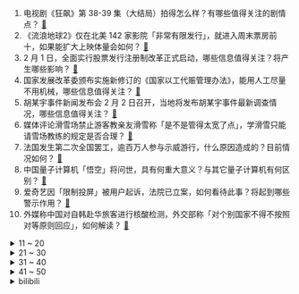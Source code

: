 1. 电视剧《狂飙》第 38-39 集（大结局）拍得怎么样？有哪些值得关注的剧情点？ [:link:](https://www.zhihu.com/question/580867535)
2. 《流浪地球2》仅在北美 142 家影院「非常有限发行」，就进入周末票房前十，如果能扩大上映体量会如何？ [:link:](https://www.zhihu.com/question/581581357)
3. 2 月 1 日，全面实行股票发行注册制改革正式启动，哪些信息值得关注？将产生哪些影响？ [:link:](https://www.zhihu.com/question/581712822)
4. 国家发展改革委颁布实施新修订的《国家以工代赈管理办法》，能用人工尽量不用机械，哪些信息值得关注？ [:link:](https://www.zhihu.com/question/581725234)
5. 胡某宇事件新闻发布会 2 月 2 日召开，当地将发布胡某宇事件最新调查情况，哪些信息值得关注？ [:link:](https://www.zhihu.com/question/581719864)
6. 媒体评论滑雪场禁止游客教亲友滑雪称「是不是管得太宽了点」，学滑雪只能请雪场教练的规定是否合理？ [:link:](https://www.zhihu.com/question/581353254)
7. 法国发生第二次全国罢工，逾百万人参与示威游行，什么原因造成的？目前情况如何？ [:link:](https://www.zhihu.com/question/581603805)
8. 中国量子计算机「悟空」将问世，具有何重大意义？与其它量子计算机有何区别？ [:link:](https://www.zhihu.com/question/581693432)
9. 爱奇艺因「限制投屏」被用户起诉，法院已立案，如何看待此事？将起到哪些警示作用？ [:link:](https://www.zhihu.com/question/581703548)
10. 外媒称中国对自韩赴华旅客进行核酸检测，外交部称「对个别国家不得不按照对等原则回应」，如何解读？ [:link:](https://www.zhihu.com/question/581700919)
<details>
<summary>11 ~ 20</summary>

11. 韩国电池三巨头积压订单超 5.5 万亿元，这一数据说明什么？ [:link:](https://www.zhihu.com/question/581323055)
12. 2022 年新生儿 956 万， 2021 年高校招生超过 1000 万，会不会很多学校关停老师失业？ [:link:](https://www.zhihu.com/question/581419371)
13. 经合组织表示日本 27％ 的 50 岁女性无子女，比例在发达国家中最高，这反映了哪些社会现象？ [:link:](https://www.zhihu.com/question/578281704)
14. 近日一小男孩观赏海鸥时，在父母的帮助下抓海鸥强行塞进塑料袋引发热议，如何看待此行为？ [:link:](https://www.zhihu.com/question/581632735)
15. 男子妄想一夜暴富，偷面值 2 万多元的刮刮乐，刮出 9000 元，如何看待此事？该男子会面临何种处罚？ [:link:](https://www.zhihu.com/question/581631847)
16. 怎样准备教资考试呢？ [:link:](https://www.zhihu.com/question/485237734)
17. 为什么国标电动车要限速 25，自行车超过 25 却都很正常？ [:link:](https://www.zhihu.com/question/580602219)
18. 为什么婴儿明明很困却拼命反抗哄睡？ [:link:](https://www.zhihu.com/question/326867217)
19. 如何评价 iG 新人上单选手 yskm？ [:link:](https://www.zhihu.com/question/579255820)
20. 《狂飙》老默为什么甘愿守着个鱼摊，不赚大钱呢？ [:link:](https://www.zhihu.com/question/580825789)
</details>
<details>
<summary>21 ~ 30</summary>

21. 曾光称 80%-90% 的人群自然感染后已获得天然免疫，中国的免疫屏障已基本建立，如何看待这一说法？ [:link:](https://www.zhihu.com/question/581655771)
22. 如何评价剧版《三体》第 19 集？ [:link:](https://www.zhihu.com/question/580531343)
23. 小米电视上线宽带电视服务，可摆脱电视机顶盒限制，这项服务的原理是怎样的？未来有哪些可以应用的空间？ [:link:](https://www.zhihu.com/question/581095704)
24. 网传昆山一男医生社交平台发女患者私密照，官方回应称「已暂停执业」，如何从法律角度分析此事？ [:link:](https://www.zhihu.com/question/581628479)
25. 医院医生打开安瓿瓶，会不会玻璃渣子弄到药水里注射到身体里? [:link:](https://www.zhihu.com/question/580648547)
26. 广西一男生和女生初四相亲，初八直接订婚，并表示「快准狠解决战斗，不耽误年后上班」，如何看待闪婚行为？ [:link:](https://www.zhihu.com/question/581495357)
27. 比尔•盖茨表示 AI 颇具革命性，不太看好 Web3 和元宇宙，你看好吗？ [:link:](https://www.zhihu.com/question/578465450)
28. 为什么因陀罗转世的佐助没有哥哥鼬天赋高？ [:link:](https://www.zhihu.com/question/333476267)
29. 为什么女人结婚生子以后就感觉娘家越来越陌生？ [:link:](https://www.zhihu.com/question/580124504)
30. 《三体》中水滴锐角转向有什么理论依据吗？ [:link:](https://www.zhihu.com/question/581232015)
</details>
<details>
<summary>31 ~ 40</summary>

31. 《狂飙》中你最讨厌的角色是谁？ [:link:](https://www.zhihu.com/question/581398000)
32. 如何评价最高搭载 4090 的机械师曙光 16 Pro？ [:link:](https://www.zhihu.com/question/581731408)
33. 如何在不伤害双方关系的情况下向父母解释「不是我不想结婚，而是遇到合适的很难」？ [:link:](https://www.zhihu.com/question/579248062)
34. 如何看待青岛动物园拟从市区搬迁至西海岸引当地市民热议，「 8.5 元看熊猫」或成回忆？ [:link:](https://www.zhihu.com/question/581416759)
35. 为什么很多《三体》原著党不喜欢动画版？ [:link:](https://www.zhihu.com/question/579019932)
36. 如何挑选「审美不会过时」的实木家具？ [:link:](https://www.zhihu.com/question/581089302)
37. 2023 年了，你对「相亲」的认知刷新了吗？现在是抵触多一些，还是接受多一些？ [:link:](https://www.zhihu.com/question/579247587)
38. 美媒称乌克兰官员为「夺回克里米亚」设定最后期限，俄乌局势将会如何发展？ [:link:](https://www.zhihu.com/question/581689230)
39. 年轻人应该为了钱选择工作吗？ [:link:](https://www.zhihu.com/question/581604349)
40. 如何看待雷军表示任天堂是拥有极致理念的主机游戏厂商？你最喜欢的任天堂游戏是什么？ [:link:](https://www.zhihu.com/question/581690148)
</details>
<details>
<summary>41 ~ 50</summary>

41. ChatGPT渗入到内容行业后，是否会造成剽窃、作弊成灾？会扼杀人类的内容创造力吗？ [:link:](https://www.zhihu.com/question/581308480)
42. 为什么提到《原神》2023新春短篇「鱼灯」，会有人认为是游戏宣传传统文化、而不是蹭传统文化热度? [:link:](https://www.zhihu.com/question/581359716)
43. 疫情三年很难回家，你和家人的关系是更亲近了还是更疏远了？ [:link:](https://www.zhihu.com/question/579053058)
44. 握力大是一种怎样的体验？ [:link:](https://www.zhihu.com/question/269638822)
45. 你什么时候开始感觉到父母老了？ [:link:](https://www.zhihu.com/question/448708292)
46. 「逍遥丸」这类药物能治不快乐吗？专家称「不必依赖药物，不适合所有人」，如何科学地调节情绪？ [:link:](https://www.zhihu.com/question/581452235)
47. 动画电影《深海》票房失利能给行业带来哪些经验和教训？ [:link:](https://www.zhihu.com/question/580684910)
48. 贝叶斯定理厉害在哪里？ [:link:](https://www.zhihu.com/question/61298823)
49. 为什么成年人学钢琴比幼儿要难？ [:link:](https://www.zhihu.com/question/28121597)
50. 为什么说暴雪网易复合几乎不可能？ [:link:](https://www.zhihu.com/question/580550861)
</details><details>
<summary>bilibili</summary>

1. 【时代少年团】「乌托邦乐园」《烟花升停在星夜》纯享版 [:link:](//www.bilibili.com/video/BV1yd4y1H7Xq)
2. 头好痒，要长脑子了 [:link:](//www.bilibili.com/video/BV1WD4y1J7b7)
3. 我留得住大肠本味，却留不住你 [:link:](//www.bilibili.com/video/BV1kR4y1b7ad)
4. 高中生，相信我，它会让你离清华近一点。 [:link:](//www.bilibili.com/video/BV1Xv4y167WD)
5. 禁止废话：为什么火车的铁轨不能摸？涨知识了 [:link:](//www.bilibili.com/video/BV18s4y147Qo)
6. 1万张流浪地球的票根，让我看到了中国电影的希望 [:link:](//www.bilibili.com/video/BV1tR4y1b7wM)
7. 《又又又开业了》 [:link:](//www.bilibili.com/video/BV1ov4y167GC)
8. 理发师回农村给爸爸剪了个“父子情深”的发型... [:link:](//www.bilibili.com/video/BV1q84y1L7Fd)
9. 服务员怕我饿着，巨型肉串接连不断，顶级大厨保留牛肉本来味道【梦幻联动ep03-Latina】 [:link:](//www.bilibili.com/video/BV13s4y1x7ee)
10. 悠悠球挑战——双球离线 [:link:](//www.bilibili.com/video/BV1FT411C7jC)
<details>
<summary>11 ~ 20</summary>

11. 《关于我自己出钱包场请亲朋好友看流浪地球2这件事》 [:link:](//www.bilibili.com/video/BV1QM411v7ji)
12. 我保留了一部分寒假作业 [:link:](//www.bilibili.com/video/BV1V24y167S2)
13. 这玩意怎么能失传呢！！！？ [:link:](//www.bilibili.com/video/BV18T411o7TT)
14. 骑行东北受伤后休息的第五天，和大家聊聊天，后天出发，本集时间长慎入 [:link:](//www.bilibili.com/video/BV1mY411Q7H1)
15. 开 床 去 旅 行 [:link:](//www.bilibili.com/video/BV1gM4y197ii)
16. 在漫展上看到社畜二次元跳《这么可爱真是抱歉》 [:link:](//www.bilibili.com/video/BV1AY411Q7xk)
17. 离谱！兄弟们竟然为了女神大打出手！！！ [:link:](//www.bilibili.com/video/BV1VM4y1R7vp)
18. 60级究极鼠王，玩2年不刷圣遗物，看完号整个人都不正常了！ [:link:](//www.bilibili.com/video/BV1bG4y1M7p5)
19. 【狂飙 群像】丨以 父 之 名 [:link:](//www.bilibili.com/video/BV19x4y177ni)
20. 阴阳怪气、鄙视链、网暴、互喷，为何互联网环境这么烂？【围炉夜话】 [:link:](//www.bilibili.com/video/BV1wA411r7vb)
</details>
<details>
<summary>21 ~ 30</summary>

21. 明日方舟PRTS终端开机动画+音效 [附安装教程] [:link:](//www.bilibili.com/video/BV1uT411C7e4)
22. 【warma爆炸电台】曾经性格阴沉的我正在分享创作心得与日常【第十一期】 [:link:](//www.bilibili.com/video/BV1Ex4y177xd)
23. 找男朋友一定要找爱打游戏的 [:link:](//www.bilibili.com/video/BV1d3411X75A)
24. 听说“九转大肠”制作难度挺大？今儿个我来试试水。 [:link:](//www.bilibili.com/video/BV1DT411o76h)
25. 有山先生锐评《满江红》，大言炎炎，暴论迭出 [:link:](//www.bilibili.com/video/BV1uP4y167Tm)
26. 网课平板玩奥特曼格斗，一会儿功夫3000块冇了？ [:link:](//www.bilibili.com/video/BV1ZY411D7sk)
27. 永远的26岁喵雪儿｜做逍遥猫仙，去喵星过元宵去啦 [:link:](//www.bilibili.com/video/BV1ox4y177fC)
28. “活着的意义，就是活着本身”｜致敬每一个努力活着的你和我。 [:link:](//www.bilibili.com/video/BV1fD4y1E7cj)
29. 耍把戏 但是开学 [:link:](//www.bilibili.com/video/BV1K341197cc)
30. 这游戏玩的我头皮发麻.... [:link:](//www.bilibili.com/video/BV1hY411Q7tp)
</details>
<details>
<summary>31 ~ 40</summary>

31. 无意中发现自己11年前居然在游戏里认了个爹！？【上集】 [:link:](//www.bilibili.com/video/BV15y4y1R7kj)
32. 他们都是《狂飙》安欣的真实原型 [:link:](//www.bilibili.com/video/BV1n84y1L7CX)
33. ⚡谁 是 生 草 王⚡ [:link:](//www.bilibili.com/video/BV1vR4y1b7h7)
34. 普京的最高理想！让欧洲战栗的女帝！《叶卡捷琳娜》P1 [:link:](//www.bilibili.com/video/BV1xY4y1d7uk)
35. “光头强活到现在也是奇迹了” [:link:](//www.bilibili.com/video/BV18R4y1h7YB)
36. 当村子消失那一天，我才发现我也是凶手 [:link:](//www.bilibili.com/video/BV1n341197Gf)
37. ⚠️原神氪金38W慈善博主，在线送10只夜兰＋胡桃＋迪希雅！！！ [:link:](//www.bilibili.com/video/BV18Y4y1d7GM)
38. 【原神】顶级手法的变强之路 [:link:](//www.bilibili.com/video/BV1J8411G7y2)
39. 怎样给里面的家人们送东西 [:link:](//www.bilibili.com/video/BV1Z24y1z7DC)
40. 疑似ikun新暗号流出 [:link:](//www.bilibili.com/video/BV1x34y1f7oT)
</details>
<details>
<summary>41 ~ 50</summary>

41. 你愿意回到8年前的利刃华尔兹吗？ [:link:](//www.bilibili.com/video/BV15A411C7yU)
42. 他一元中满命，我一抽送寿命 [:link:](//www.bilibili.com/video/BV1424y167MX)
43. 盘点96个明星&UP主服装品牌，谁在割韭菜? [:link:](//www.bilibili.com/video/BV1BY411Q72n)
44. 九十万粉丝感谢！！！！！ [:link:](//www.bilibili.com/video/BV1NT411Z7TF)
45. 人类艺术美学图鉴 [:link:](//www.bilibili.com/video/BV1iy4y197mU)
46. 《流浪地球3之刘培强和moss的禁忌之恋》【鉴定网络热门奇葩小说】 [:link:](//www.bilibili.com/video/BV1Cy4y1Q7SL)
47. 《PPAP》&原神：“种门”里应该让谁来堆精通呢？ [:link:](//www.bilibili.com/video/BV1KT411Z7t2)
48. 钻石矿脉 我的世界永恒的MC生存 二周目EP10 [:link:](//www.bilibili.com/video/BV1GA411r76q)
49. 《光与夜之恋》情热至深活动PV：Tempted Heart [:link:](//www.bilibili.com/video/BV1mT411o71Y)
50. baby这不是纽约，这是东北 [:link:](//www.bilibili.com/video/BV1EA411C7ff)
</details>
<details>
<summary>51 ~ 60</summary>

51. 中国古代史知识点速记之元朝 [:link:](//www.bilibili.com/video/BV1CD4y1J7zt)
52. 窗外的男人 2，我看见了它的真面目，全结局 [:link:](//www.bilibili.com/video/BV1dT411o7z3)
53. 当你能做到运用自如的时候 [:link:](//www.bilibili.com/video/BV18A411C7wt)
54. 竞技场之战 [:link:](//www.bilibili.com/video/BV1VY4y1d7V4)
55. 当时刷到这个视频的时候有些震惊，没想到能在医院播放，如果我的视频能给病人带来快乐，这是我的荣耀，同时也希望病人早日康复[给心心][拥抱] [:link:](//www.bilibili.com/video/BV1ov4y167s5)
56. 只因知道了这15个神级网站，就能白嫖全世界资源！照片/壁纸/AI语音/音频视频素材/图标/插画/字体/电子书/画作/地图 [:link:](//www.bilibili.com/video/BV1nR4y1h7WM)
57. 全程卧槽！一位中国玩家暴肝3年璃月港海灯节！月色很美独身一人 [:link:](//www.bilibili.com/video/BV1Ud4y1H7mH)
58. 他比大熊猫还珍贵，唯一能为2700万中国人守住底线的，手语律师唐帅 [:link:](//www.bilibili.com/video/BV1q24y1z7KT)
59. 海鲜橡皮筋有多重？不秤不知道一秤肉在疼 [:link:](//www.bilibili.com/video/BV1W84y1L76R)
60. 开局小年费！拿下王之哈莫！从零开始的赛尔号#1 [:link:](//www.bilibili.com/video/BV1Y84y1L7nX)
</details>
<details>
<summary>61 ~ 70</summary>

61. 九 转 大 肠 D L C [:link:](//www.bilibili.com/video/BV1j8411G78o)
62. 【海绵宝宝】九 转 大 肠 [:link:](//www.bilibili.com/video/BV1sA411r7kn)
63. 今天的功德又笑没了 [:link:](//www.bilibili.com/video/BV1WM4y197EF)
64. 【基德】用力爱了20年后，我的生活彻底崩溃 [:link:](//www.bilibili.com/video/BV1Ss4y1s7up)
65. 遭了，封印要解除啦！！！ [:link:](//www.bilibili.com/video/BV1cM411i7MN)
66. 各路Up主来海南作客，都受到了热情招待 [:link:](//www.bilibili.com/video/BV1Q34y1f71H)
67. 谁是杀手 2 [:link:](//www.bilibili.com/video/BV17y4y1R7Hu)
68. 【明日方舟】"摆嫖流"3小时速刷帕拉斯皮肤打法，低配萌新没人也能刷，生息演算沙中之火开局与越狱技巧 [:link:](//www.bilibili.com/video/BV15G4y1M7qg)
69. 我 造 了 一 条 龙 [:link:](//www.bilibili.com/video/BV1cY411Q7VZ)
70. 广东人在这方面是如何做到这么统一的 [:link:](//www.bilibili.com/video/BV1B24y1z7Bv)
</details>
<details>
<summary>71 ~ 80</summary>

71. “ 我还是那个笨蛋琪亚娜 ” [:link:](//www.bilibili.com/video/BV1Sv4y167vG)
72. 刘慈欣如何看待《流浪地球2》和电视剧《三体》 [:link:](//www.bilibili.com/video/BV19841137Cf)
73. 春节小妙招 [:link:](//www.bilibili.com/video/BV12M411v7Er)
74. 投诉4S店却接到自家领导的电话？隐私如何泄露？【慧小媛】 [:link:](//www.bilibili.com/video/BV1WD4y1J7n9)
75. 让73岁姥爷猜原神角色性别 [:link:](//www.bilibili.com/video/BV1zD4y1E7H5)
76. 【抽象整活】50秒看完《流浪地球2》 [:link:](//www.bilibili.com/video/BV1NM411i7CF)
77. 暴雪主播现状！曾经的“炉石春哥”，如今进厂烧电焊 [:link:](//www.bilibili.com/video/BV1uG4y1M71S)
78. 欧阳紫樱有你是我的服气 [:link:](//www.bilibili.com/video/BV1ed4y1p7xB)
79. 作者会跟自己的画风很像？ [:link:](//www.bilibili.com/video/BV1aG4y1S7CV)
80. 06女高寒假被分手悲愤交加写出原创melody《写完情歌就分手》 刚给他写完情歌就被分手什么体验？ [:link:](//www.bilibili.com/video/BV1A24y167R2)
</details>
<details>
<summary>81 ~ 90</summary>

81. 流浪地球2 阿鲲 550W/Moss音乐创作故事 [:link:](//www.bilibili.com/video/BV11y4y197YT)
82. 做法简单，有手就会的孜然牛肉！ [:link:](//www.bilibili.com/video/BV1sM4y197hU)
83. 警察：您这手速是要把我笑死吗？ [:link:](//www.bilibili.com/video/BV16s4y1s7c7)
84. 出现了抓它的腚和腚太凉的领养人 [:link:](//www.bilibili.com/video/BV1Av4y1r7K7)
85. 好电影是“国家脸面”，更需要有好的“生态环境”【逸语道破】 [:link:](//www.bilibili.com/video/BV1HR4y1872h)
86. 【戴建业】家里催婚要不得，但是找对象你也得有技巧啊！ [:link:](//www.bilibili.com/video/BV1TY411S7j5)
87. 【飞羽社】编年史、背景设定、隐藏暗线——最全面剖析流浪地球2！ [:link:](//www.bilibili.com/video/BV1qd4y1H7hV)
88. 【原神】  不  像  演  的  2 [:link:](//www.bilibili.com/video/BV1fM4y1X7ow)
89. 原神海灯节速通 | 45秒通关 | 无工具辅助 | 剧情党 [:link:](//www.bilibili.com/video/BV1kT411k79H)
90. NCT 127《Ay-Yo》MV [:link:](//www.bilibili.com/video/BV1t341197eu)
</details>
<details>
<summary>91 ~ 100</summary>

91. 【花小烙】为什么有的人会对金属过敏？ [:link:](//www.bilibili.com/video/BV1PT411Z7i6)
92. “New boy” [:link:](//www.bilibili.com/video/BV1ST411k7P2)
93. 太狠！用国外点赞百万的方法整蛊女友…她真无语了？ [:link:](//www.bilibili.com/video/BV1dx4y1L7Kp)
94. 【散人】打破屏幕！与电脑AI的坑爹决斗i wanna [:link:](//www.bilibili.com/video/BV1pY411S76Q)
95. 明日方舟 生息演算 全视野关卡地图 [:link:](//www.bilibili.com/video/BV1ST411o7Ce)
96. 当你尝试将虚假广告做成游戏... [:link:](//www.bilibili.com/video/BV1Gs4y1s7Jf)
97. 主播，你能倒立咬打火机吗...... [:link:](//www.bilibili.com/video/BV1JR4y1h7Sf)
98. 离歌真的很好听。推荐大家！ [:link:](//www.bilibili.com/video/BV1b8411G7cj)
99. 五年后的电视机是什么样的 [:link:](//www.bilibili.com/video/BV1nx4y1E7zA)
100. 【水果猎人】网络热门水果鉴定34 [:link:](//www.bilibili.com/video/BV1A8411w7gV)
</details></details>